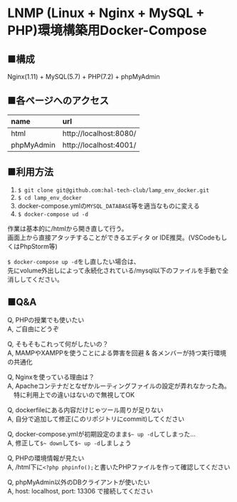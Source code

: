 # LNMP (Linux + Nginx + MySQL + PHP)環境構築用Docker-Compose

## ■構成

Nginx(1.11) + MySQL(5.7) + PHP(7.2) + phpMyAdmin

## ■各ページへのアクセス

|name|url|
|:-|:-|
|html|http://localhost:8080/|
|phpMyAdmin|http://localhost:4001/|

## ■利用方法

1. `$ git clone git@github.com:hal-tech-club/lamp_env_docker.git`
2. `$ cd lamp_env_docker`
3. docker-compose.ymlの`MYSQL_DATABASE`等を適当なものに変える
4. `$ docker-compose ud -d`

作業は基本的に/htmlから開き直して行う。  
画面上から直接アタッチすることができるエディタ or IDE推奨。(VSCodeもしくはPhpStorm等)

`$ docker-compose up -d`をし直したい場合は、  
先にvolume外出しによって永続化されている/mysql以下のファイルを手動で全消ししてください。

## ■Q&A

Q, PHPの授業でも使いたい  
A, ご自由にどうぞ

Q, そもそもこれって何がしたいの？  
A, MAMPやXAMPPを使うことによる弊害を回避 & 各メンバーが持つ実行環境の共通化

Q, Nginxを使っている理由は？  
A, Apacheコンテナだとなぜかルーティングファイルの設定が弄れなかった為。  
　特に利用上での違いはないので無視してOK

Q, dockerfileにある内容だけじゃツール周りが足りない  
A, 自分で追加して修正(このリポジトリにcommit)してください

Q, docker-compose.ymlが初期設定のまま`$~ up -d`してしまった…  
A, 修正して`$~ down`して`$~ up -d`しましょう

Q, PHPの環境情報が見たい  
A, /html下に```<?php phpinfo();```と書いたPHPファイルを作って確認してください

Q, phpMyAdmin以外のDBクライアントが使いたい  
A, host: localhost, port: 13306 で接続してください
